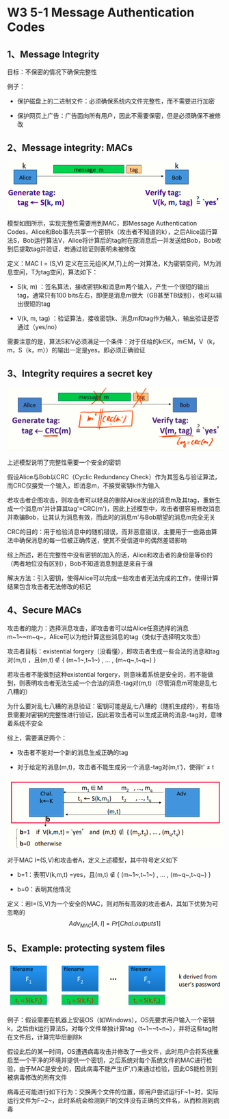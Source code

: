 # W3 5-1 Message Authentication Codes

## 1、Message Integrity 

目标：不保密的情况下确保完整性

例子：

* 保护磁盘上的二进制文件：必须确保系统内文件完整性，而不需要进行加密

* 保护网页上广告：广告面向所有用户，因此不需要保密，但是必须确保不被修改

## 2、Message integrity: MACs

![image-20210613101927178](.././images/image-20210613101927178.png)

模型如图所示，实现完整性需要用到MAC，即Message Authentication Codes，Alice和Bob事先共享一个密钥k（攻击者不知道的k），之后Alice运行算法S，Bob运行算法V，Alice将计算后的tag附在原消息后一并发送给Bob，Bob收到后提取tag并验证，若通过验证则表明未被修改

定义：MAC I = (S,V) 定义在三元组(K,M,T)上的一对算法，K为密钥空间，M为消息空间，T为tag空间，算法如下：

* S(k, m) ：签名算法，接收密钥k和消息m两个输入，产生一个很短的输出tag，通常只有100 bits左右，即便是消息m很大（GB甚至TB级别），也可以输出很短的tag

* V(k, m, tag) ：验证算法，接收密钥k、消息m和tag作为输入，输出验证是否通过（yes/no）

需要注意的是，算法S和V必须满足一个条件：对于任给的k∈K，m∈M，V（k，m，S（k，m））的输出一定是yes，即必须正确验证

## 3、Integrity requires a secret key

![image-20210613101946143](.././images/image-20210613101946143.png)

上述模型说明了完整性需要一个安全的密钥

假设Alice与Bob以CRC（Cyclic Redundancy Check）作为其签名与验证算法，而CRC仅接受一个输入，即消息m，不接受密钥k作为输入

若攻击者企图攻击，则攻击者可以轻易的删除Alice发出的消息m及其tag，重新生成一个消息m'并计算其tag'=CRC(m')，因此上述模型中，攻击者很容易修改消息并欺骗Bob，让其认为消息有效，而此时的消息m'与Bob期望的消息m完全无关

CRC的目的：用于检验消息中的随机错误，而非恶意错误，主要用于一些路由算法中确保消息的每一位被正确传送，使其不受信道中的偶然差错影响

综上所述，若在完整性中没有密钥的加入的话，Alice和攻击者的身份是等价的（两者地位没有区别），Bob不知道消息到底是来自于谁

解决方法：引入密钥，使得Alice可以完成一些攻击者无法完成的工作，使得计算结果包含攻击者无法修改的标记

## 4、Secure MACs

攻击者的能力：选择消息攻击，即攻击者可以给Alice任意选择的消息m~1~\~m~q~，Alice可以为他计算这些消息的tag（类似于选择明文攻击）

攻击者目标：existential forgery（没看懂），即攻击者生成一些合法的消息和tag对(m,t) ，且(m,t) ∉ { (m~1~,t~1~) , … , (m~q~,t~q~) } 

若攻击者不能做到这种existential forgery，则意味着系统是安全的，若不能做到，则表明攻击者无法生成一个合法的消息-tag对(m,t)（尽管消息m可能是乱七八糟的）

为什么要对乱七八糟的消息验证：密钥可能是乱七八糟的（随机生成的），有些场景需要对密钥的完整性进行验证，因此若攻击者可以生成正确的消息-tag对，意味着系统不安全

综上，需要满足两个：

* 攻击者不能对一个新的消息生成正确的tag

* 对于给定的消息(m,t)，攻击者不能生成另一个消息-tag对(m,t')，使得t' ≠ t 

![image-20210613102034113](.././images/image-20210613102034113.png)

对于MAC I=(S,V)和攻击者A，定义上述模型，其中符号定义如下

* b=1：表明V(k,m,t) =yes，且(m,t) ∉ { (m~1~,t~1~) , … , (m~q~,t~q~) }

* b=0：表明其他情况

定义：若I=(S,V)为一个安全的MAC，则对所有高效的攻击者A，其如下优势为可忽略的
$$
Adv_{MAC}[A,I] \ = \ Pr[Chal.outputs 1]
$$

## 5、Example: protecting system files

![image-20210615120318271](.././images/image-20210615120318271.png)

例子：假设需要在机器上安装OS（如Windows），OS先要求用户输入一个密钥k，之后由k运行算法S，对每个文件单独计算tag（t~1~\~t~n~），并将这些tag附在文件后，计算完毕后删除k

假设此后的某一时间，OS遭遇病毒攻击并修改了一些文件，此时用户会将系统重启至一个干净的环境并提供一个密钥，之后系统对每个系统文件的MAC进行检验，由于MAC是安全的，因此病毒不能产生(F',t')来通过检验，因此OS能检测到被病毒修改的所有文件

病毒还可能进行如下行为：交换两个文件的位置，即用户尝试运行F~1~时，实际运行文件为F~2~，此时系统会检测到F1的文件没有正确的文件名，从而检测到病毒
